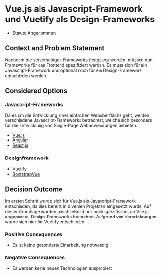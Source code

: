 # Vue.js als Javascript-Framework und Vuetify als Design-Frameworks 

* Status: Angenommen

## Context and Problem Statement
Nachdem die serverseitigen Frameworks festgelegt wurden, müssen nun Frameworks für das Frontend spezifiziert werden.
Es muss sich für ein Javascript-Framework und optional noch für ein Design-Framework entschieden werden.

## Considered Options
### Javascript-Frameworks
Da es um die Entwicklung einer einfachen Weboberfläche geht, werden verschiedene Javascript-Frameworks betrachtet, welche sich besonders für 
die Entwicklung von Single-Page Webanwendungen anbieten.

* [Vue.js](https://vuejs.org/) 
* [Angular](https://angular.io/) 
* [React.js](https://reactjs.org/) 

### Designframework
* [Vuetify](https://vuetifyjs.com/en/) 
* [BootstrapVue](https://bootstrap-vue.js.org/) 
## Decision Outcome

Im ersten Schritt wurde sich für Vue.js als Javascript-Framework entschieden, da dies bereits in diversen Projekten eingesetzt wurde.
Auf dieser Grundlage wurden anschließend nur noch spezifische, an Vue.js angepasste, Design-Frameworks betrachtet. 
Aufgrund von Vorerfahrungen wurde sich hier für Vuetify entschieden.

### Positive Consequences
* Es ist keine gesonderte Einarbeitung notwendig

### Negative Consequences
* Es werden keine neuen Technologien ausprobiert
